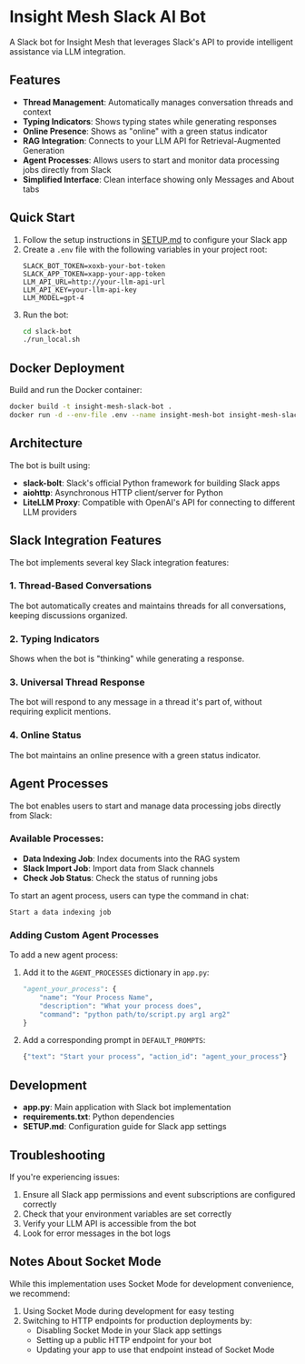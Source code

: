 # Insight Mesh Slack AI Bot

A Slack bot for Insight Mesh that leverages Slack's API to provide intelligent assistance via LLM integration.

## Features

- **Thread Management**: Automatically manages conversation threads and context
- **Typing Indicators**: Shows typing states while generating responses
- **Online Presence**: Shows as "online" with a green status indicator
- **RAG Integration**: Connects to your LLM API for Retrieval-Augmented Generation
- **Agent Processes**: Allows users to start and monitor data processing jobs directly from Slack
- **Simplified Interface**: Clean interface showing only Messages and About tabs

## Quick Start

1. Follow the setup instructions in [SETUP.md](SETUP.md) to configure your Slack app
2. Create a `.env` file with the following variables in your project root:
   ```
   SLACK_BOT_TOKEN=xoxb-your-bot-token
   SLACK_APP_TOKEN=xapp-your-app-token
   LLM_API_URL=http://your-llm-api-url
   LLM_API_KEY=your-llm-api-key
   LLM_MODEL=gpt-4
   ```
3. Run the bot:
   ```bash
   cd slack-bot
   ./run_local.sh
   ```
   
## Docker Deployment

Build and run the Docker container:

```bash
docker build -t insight-mesh-slack-bot .
docker run -d --env-file .env --name insight-mesh-bot insight-mesh-slack-bot
```

## Architecture

The bot is built using:
- **slack-bolt**: Slack's official Python framework for building Slack apps
- **aiohttp**: Asynchronous HTTP client/server for Python
- **LiteLLM Proxy**: Compatible with OpenAI's API for connecting to different LLM providers

## Slack Integration Features

The bot implements several key Slack integration features:

### 1. Thread-Based Conversations
The bot automatically creates and maintains threads for all conversations, keeping discussions organized.

### 2. Typing Indicators
Shows when the bot is "thinking" while generating a response.

### 3. Universal Thread Response
The bot will respond to any message in a thread it's part of, without requiring explicit mentions.

### 4. Online Status
The bot maintains an online presence with a green status indicator.

## Agent Processes

The bot enables users to start and manage data processing jobs directly from Slack:

### Available Processes:

- **Data Indexing Job**: Index documents into the RAG system
- **Slack Import Job**: Import data from Slack channels
- **Check Job Status**: Check the status of running jobs

To start an agent process, users can type the command in chat:
```
Start a data indexing job
```

### Adding Custom Agent Processes

To add a new agent process:

1. Add it to the `AGENT_PROCESSES` dictionary in `app.py`:
   ```python
   "agent_your_process": {
       "name": "Your Process Name",
       "description": "What your process does",
       "command": "python path/to/script.py arg1 arg2"
   }
   ```
2. Add a corresponding prompt in `DEFAULT_PROMPTS`:
   ```python
   {"text": "Start your process", "action_id": "agent_your_process"}
   ```

## Development

- **app.py**: Main application with Slack bot implementation
- **requirements.txt**: Python dependencies
- **SETUP.md**: Configuration guide for Slack app settings

## Troubleshooting

If you're experiencing issues:

1. Ensure all Slack app permissions and event subscriptions are configured correctly
2. Check that your environment variables are set correctly
3. Verify your LLM API is accessible from the bot
4. Look for error messages in the bot logs

## Notes About Socket Mode

While this implementation uses Socket Mode for development convenience, we recommend:

1. Using Socket Mode during development for easy testing
2. Switching to HTTP endpoints for production deployments by:
   - Disabling Socket Mode in your Slack app settings
   - Setting up a public HTTP endpoint for your bot
   - Updating your app to use that endpoint instead of Socket Mode 